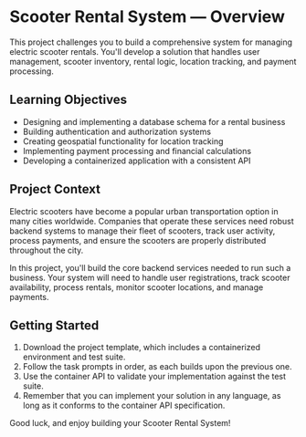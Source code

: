 
# Scooter Rental System — Overview

This project challenges you to build a comprehensive system for managing electric scooter rentals. You'll develop a solution that handles user management, scooter inventory, rental logic, location tracking, and payment processing.

## Learning Objectives

- Designing and implementing a database schema for a rental business
- Building authentication and authorization systems
- Creating geospatial functionality for location tracking
- Implementing payment processing and financial calculations
- Developing a containerized application with a consistent API

## Project Context

Electric scooters have become a popular urban transportation option in many cities worldwide. Companies that operate these services need robust backend systems to manage their fleet of scooters, track user activity, process payments, and ensure the scooters are properly distributed throughout the city.

In this project, you'll build the core backend services needed to run such a business. Your system will need to handle user registrations, track scooter availability, process rentals, monitor scooter locations, and manage payments.

## Getting Started

1. Download the project template, which includes a containerized environment and test suite.
2. Follow the task prompts in order, as each builds upon the previous one.
3. Use the container API to validate your implementation against the test suite.
4. Remember that you can implement your solution in any language, as long as it conforms to the container API specification.

Good luck, and enjoy building your Scooter Rental System!
